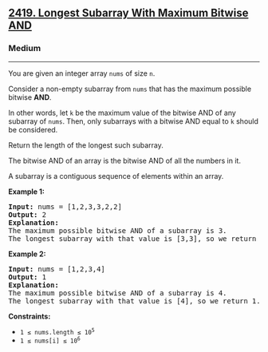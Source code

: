 <h2><a href="https://leetcode.com/problems/longest-subarray-with-maximum-bitwise-and/">2419. Longest Subarray With Maximum Bitwise AND</a></h2>
<h3>Medium</h3>
<hr>
<div>
<p>You are given an integer array <code>nums</code> of size <code>n</code>.</p>

<p>Consider a non-empty subarray from <code>nums</code> that has the maximum possible bitwise <strong>AND</strong>.</p>

<p>In other words, let <code>k</code> be the maximum value of the bitwise AND of any subarray of <code>nums</code>. Then, only subarrays with a bitwise AND equal to <code>k</code> should be considered.</p>

<p>Return the length of the longest such subarray.</p>

<p>The bitwise AND of an array is the bitwise AND of all the numbers in it.</p>

<p>A subarray is a contiguous sequence of elements within an array.</p>

<p><strong class="example">Example 1:</strong></p>
<pre><strong>Input:</strong> nums = [1,2,3,3,2,2]
<strong>Output:</strong> 2
<strong>Explanation:</strong>
The maximum possible bitwise AND of a subarray is 3.
The longest subarray with that value is [3,3], so we return 2.
</pre>

<p><strong class="example">Example 2:</strong></p>
<pre><strong>Input:</strong> nums = [1,2,3,4]
<strong>Output:</strong> 1
<strong>Explanation:</strong>
The maximum possible bitwise AND of a subarray is 4.
The longest subarray with that value is [4], so we return 1.
</pre>

<p><strong>Constraints:</strong></p>
<ul>
  <li><code>1 &le; nums.length &le; 10<sup>5</sup></code></li>
  <li><code>1 &le; nums[i] &le; 10<sup>6</sup></code></li>
</ul>
</div>
